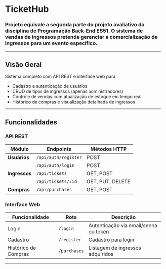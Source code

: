 # TicketHub
### Projeto equivale a segunda parte do projeto avaliativo da disciplina de Programação Back-End  ES51. O sistema de vendas de ingressos pretende gerenciar a comercialização de ingressos para um evento específico.  

---

##  Visão Geral
Sistema completo com API REST e interface web para:
- Cadastro e autenticação de usuários
- CRUD de tipos de ingressos (apenas administradores)
- Controle de vendas com atualização de estoque em tempo real
- Histórico de compras e visualização detalhada de ingressos

---

## Funcionalidades

### API REST
| Módulo              | Endpoints                          | Métodos HTTP  |
|---------------------|------------------------------------|---------------|
| **Usuários**        | `/api/auth/register`              | POST          |
|                     | `/api/auth/login`                 | POST          |
| **Ingressos**       | `/api/tickets`                    | GET, POST     |
|                     | `/api/tickets/:id`                | GET, PUT, DELETE |
| **Compras**         | `/api/purchases`                  | GET, POST     |

### Interface Web
| Funcionalidade       | Rota               | Descrição                     |
|----------------------|--------------------|-------------------------------|
| Login                | `/login`           | Autenticação via email/senha ou token |
| Cadastro             | `/register`        | Cadastro para login  |
| Histórico de Compras | `/purchases`       | Listagem de ingressos adquiridos |

---
